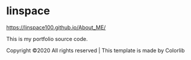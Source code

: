 # linspace

https://linspace100.github.io/About_ME/

This is my portfolio source code.














Copyright ©2020 All rights reserved | This template is made by Colorlib

